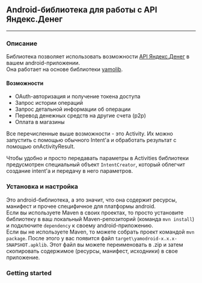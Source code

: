 ## Android-библиотека для работы с API Яндекс.Денег

* * *

### Описание

Библиотека позволяет использовать возможности [API Яндекс.Денег](http://api.yandex.ru/money/) в вашем android-приложении.  
Она работает на основе библиотеки [yamolib](https://github.com/melnikovdv/Java-Yandex.Money-API-SDK/tree/master/yamolib).

#### Возможности

* OAuth-авторизация и получение токена доступа
* Запрос истории операций
* Запрос детальной информации об операции
* Перевод денежных средств на другие счета (p2p)
* Оплата в магазины

Все перечисленные выше возможности - это Activity. Их можно запустить с помощью обычного Intent'а и 
обработать результат с помощью onActivityResult. 

Чтобы удобно и просто передавать параметры в Activities библиотеки предусмотрен специальный объект `IntentCreator`, 
который облегчит создание intent'а и передачу в него параметров.   

### Установка и настройка

Это android-библиотека, а это значит, что она содержит ресурсы, манифест и прочее специфичное для платформы android.  
Если вы используете Maven в своих проектах, то просто установите библиотеку в ваш локальный Maven-репозиторий 
(команда `mvn install`) и подключите `dependency` к своему android-приложению.  
Если вы не используете Maven, то можете собрать проект командой `mvn package`. После этого у вас появится 
файл `target\yamodroid-x.x.x-SNAPSHOT.apklib`. Этот файл вы можете переименовать в .zip и затем скопировать 
содержимое (ресурсы, манифест, исходники) в свое приложение.

### Getting started